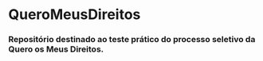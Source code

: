 # QueroMeusDireitos
### Repositório destinado ao teste prático do processo seletivo da Quero os Meus Direitos.
